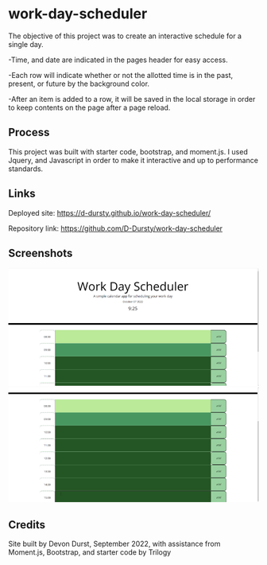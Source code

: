# work-day-scheduler
The objective of this project was to create an interactive schedule for a single day. 

-Time, and date are indicated in the pages header for easy access.

-Each row will indicate whether or not the allotted time is in the past, present, or future by the background color. 

-After an item is added to a row, it will be saved in the local storage in order to keep contents on the page after a page reload.

## Process
This project was built with starter code, bootstrap, and moment.js. I used Jquery, and Javascript in order to make it interactive and up to performance standards. 

## Links
Deployed site: https://d-dursty.github.io/work-day-scheduler/

Repository link: https://github.com/D-Dursty/work-day-scheduler

## Screenshots
![Screenshot of daily planner site](./assets/images/screenshot_1.png)
![Screenshot of daily planner site](./assets/images/screenshot_2.png)

## Credits
Site built by Devon Durst, September 2022, with assistance from Moment.js, Bootstrap, and starter code by Trilogy 